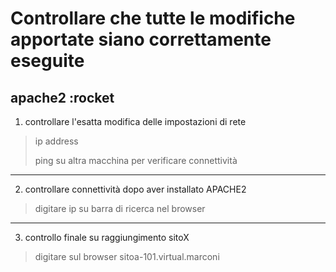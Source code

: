 # Controllare che tutte le modifiche apportate siano correttamente eseguite
## apache2 :rocket

1. controllare l'esatta modifica delle impostazioni di rete
>ip address
>
>ping su altra macchina per verificare connettività
>

--------------------------------------------------------------

2. controllare connettività dopo aver installato APACHE2
>digitare ip su barra di ricerca nel browser
>

--------------------------------------------------------------

3. controllo finale su raggiungimento sitoX
>digitare sul browser sitoa-101.virtual.marconi
>
